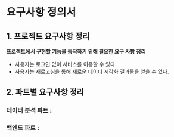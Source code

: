 # 요구사항 정의서

## 1. 프로젝트 요구사항 정리

**프로젝트에서 구현할 기능을 동작하기 위해 필요한 요구 사항 정리**
  - 사용자는 로그인 없이 서비스를 이용할 수 있다.
  - 사용자는 새로고침을 통해 새로운 데이터 시각화 결과물을 얻을 수 있다.



## 2. 파트별 요구사항 정리



### 데이터 분석 파트 : 







### 백엔드 파트 :





### 



### 



### 


